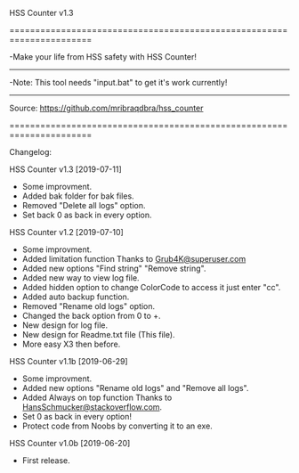 HSS Counter v1.3


======================================================================

-Make your life from HSS safety with HSS Counter!

----------------------------------------------------------------------

-Note: This tool needs "input.bat" to get it's work currently!

----------------------------------------------------------------------

Source:
https://github.com/mribraqdbra/hss_counter

======================================================================

Changelog:

HSS Counter v1.3 [2019-07-11]

* Some improvment.
* Added bak folder for bak files.
* Removed "Delete all logs" option.
* Set back 0 as back in every option.

HSS Counter v1.2 [2019-07-10]

* Some improvment.
* Added limitation function Thanks to Grub4K@superuser.com
* Added new options "Find string" "Remove string".
* Added new way to view log file.
* Added hidden option to change ColorCode to access it just enter "cc".
* Added auto backup function.
* Removed "Rename old logs" option.
* Changed the back option from 0 to +.
* New design for log file.
* New design for Readme.txt file (This file).
* More easy X3 then before.

HSS Counter v1.1b [2019-06-29]

* Some improvment.
* Added new options "Rename old logs" and "Remove all logs".
* Added Always on top function Thanks to HansSchmucker@stackoverflow.com.
* Set 0 as back in every option!
* Protect code from Noobs by converting it to an exe.

HSS Counter v1.0b [2019-06-20]

* First release.


